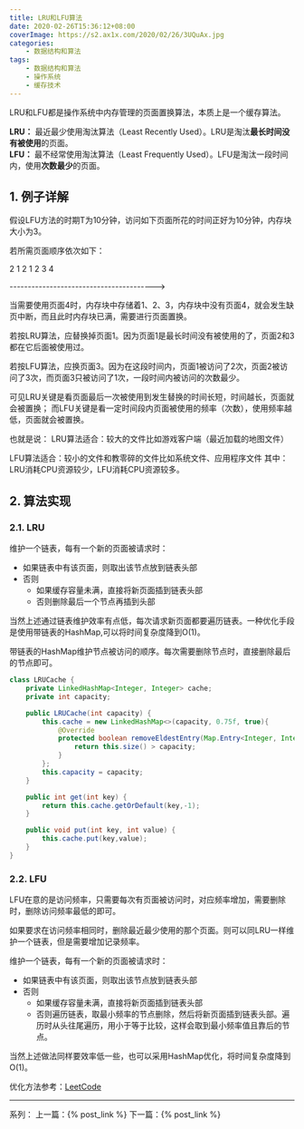 ```yaml
---
title: LRU和LFU算法
date: 2020-02-26T15:36:12+08:00
coverImage: https://s2.ax1x.com/2020/02/26/3UQuAx.jpg
categories: 
    - 数据结构和算法
tags: 
    - 数据结构和算法
    - 操作系统
    - 缓存技术
---
```

<!-- toc -->
LRU和LFU都是操作系统中内存管理的页面置换算法，本质上是一个缓存算法。

**LRU：** 最近最少使用淘汰算法（Least Recently Used）。LRU是淘汰**最长时间没有被使用**的页面。  
**LFU：** 最不经常使用淘汰算法（Least Frequently Used）。LFU是淘汰一段时间内，使用**次数最少**的页面。

<!-- more -->

## 1. 例子详解

假设LFU方法的时期T为10分钟，访问如下页面所花的时间正好为10分钟，内存块大小为3。

若所需页面顺序依次如下：

2  1  2  1  2  3  4

---------------------------------------->

当需要使用页面4时，内存块中存储着1、2、3，内存块中没有页面4，就会发生缺页中断，而且此时内存块已满，需要进行页面置换。

若按LRU算法，应替换掉页面1。因为页面1是最长时间没有被使用的了，页面2和3都在它后面被使用过。

若按LFU算法，应换页面3。因为在这段时间内，页面1被访问了2次，页面2被访问了3次，而页面3只被访问了1次，一段时间内被访问的次数最少。

可见LRU关键是看页面最后一次被使用到发生替换的时间长短，时间越长，页面就会被置换； 而LFU关键是看一定时间段内页面被使用的频率（次数），使用频率越低，页面就会被置换。

也就是说： LRU算法适合：较大的文件比如游戏客户端（最近加载的地图文件） 

LFU算法适合：较小的文件和教零碎的文件比如系统文件、应用程序文件 其中：LRU消耗CPU资源较少，LFU消耗CPU资源较多。

## 2. 算法实现

### 2.1. LRU

维护一个链表，每有一个新的页面被请求时：
- 如果链表中有该页面，则取出该节点放到链表头部
- 否则
    - 如果缓存容量未满，直接将新页面插到链表头部
    - 否则删除最后一个节点再插到头部

当然上述通过链表维护效率有点低，每次请求新页面都要遍历链表。一种优化手段是使用带链表的HashMap,可以将时间复杂度降到O(1)。

带链表的HashMap维护节点被访问的顺序。每次需要删除节点时，直接删除最后的节点即可。

``` Java
class LRUCache {
    private LinkedHashMap<Integer, Integer> cache;
    private int capacity;

    public LRUCache(int capacity) {
        this.cache = new LinkedHashMap<>(capacity, 0.75f, true){
            @Override
            protected boolean removeEldestEntry(Map.Entry<Integer, Integer> eldest) {
                return this.size() > capacity;
            }
        };
        this.capacity = capacity;
    }

    public int get(int key) {
        return this.cache.getOrDefault(key,-1);
    }

    public void put(int key, int value) {
        this.cache.put(key,value);
    }
}
```

### 2.2. LFU

LFU在意的是访问频率，只需要每次有页面被访问时，对应频率增加，需要删除时，删除访问频率最低的即可。

如果要求在访问频率相同时，删除最近最少使用的那个页面。则可以同LRU一样维护一个链表，但是需要增加记录频率。

维护一个链表，每有一个新的页面被请求时：
- 如果链表中有该页面，则取出该节点放到链表头部
- 否则
    - 如果缓存容量未满，直接将新页面插到链表头部
    - 否则遍历链表，取最小频率的节点删除，然后将新页面插到链表头部。遍历时从头往尾遍历，用小于等于比较，这样会取到最小频率值且靠后的节点。

当然上述做法同样要效率低一些，也可以采用HashMap优化，将时间复杂度降到O(1)。

优化方法参考：[LeetCode](https://leetcode-cn.com/problems/lfu-cache/solution/shuo-de-ming-bai-by-jason-2/)

---

系列：
上一篇：{% post_link  %}
下一篇：{% post_link  %}
